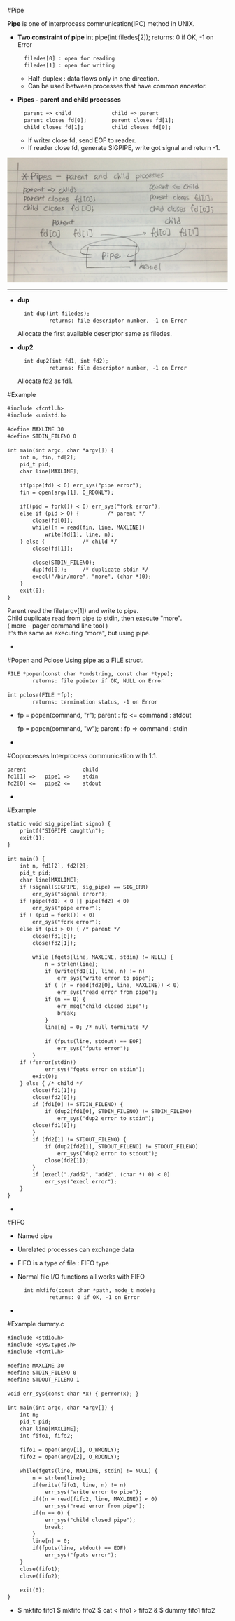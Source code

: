 #Pipe

**Pipe** is one of interprocess communication(IPC) method in UNIX.   

* **Two constraint of pipe**
		int pipe(int filedes[2]);
				returns: 0 if OK, -1 on Error
				
		filedes[0] : open for reading  
		filedes[1] : open for writing
	- Half-duplex : data flows only in one direction.
	- Can be used between processes that have common ancestor.  

* **Pipes - parent and child processes**
	
		parent => child				child => parent
		parent closes fd[0];		parent closes fd[1];
		child closes fd[1];			child closes fd[0];
	- If writer close fd, send EOF to reader.
	- If reader close fd, generate SIGPIPE, write got signal and return -1.

![Pipe figure1](img_01.jpg)

---
* **dup**  

		int dup(int filedes);  
				returns: file descriptor number, -1 on Error
	Allocate the first available descriptor same as filedes.
* **dup2**

 		int dup2(int fd1, int fd2);
 				returns: file descriptor number, -1 on Error
 	Allocate fd2 as fd1.


#Example  
	
	#include <fcntl.h>
	#include <unistd.h>
	
	#define MAXLINE 30
	#define STDIN_FILENO 0
	
	int main(int argc, char *argv[]) {
		int n, fin, fd[2];
		pid_t pid;
		char line[MAXLINE];
		
		if(pipe(fd) < 0) err_sys("pipe error");
		fin = open(argv[1], O_RDONLY);
		
		if((pid = fork()) < 0) err_sys("fork error");
		else if (pid > 0) {			/* parent */
			close(fd[0]);
			while((n = read(fin, line, MAXLINE))
				write(fd[1], line, n);
		} else {			/* child */
			close(fd[1]);
			
			close(STDIN_FILENO);
			dup(fd[0]);		/* duplicate stdin */
			execl("/bin/more", "more", (char *)0);
		}
		exit(0);
	}

Parent read the file(argv[1]) and write to pipe.  
Child duplicate read from pipe to stdin, then execute "more".  
( more - pager command line tool )  
It's the same as executing "more", but using pipe.

-
#Popen and Pclose
Using pipe as a FILE struct.
	
	FILE *popen(const char *cmdstring, const char *type);
			returns: file pointer if OK, NULL on Error

	int pclose(FILE *fp);
			returns: termination status, -1 on Error
-
	fp = popen(command, "r");
parent : fp <= command : stdout

	fp = popen(command, "w");
parent : fp => command : stdin


-
#Coprocesses
Interprocess communication with 1:1.
	
	parent					child
	fd1[1] =>	pipe1 => 	stdin
	fd2[0] <=	pipe2 <=	stdout
	
-
#Example

	static void sig_pipe(int signo) {
		printf("SIGPIPE caught\n");
		exit(1); 
	}

	int main() {
		int n, fd1[2], fd2[2];
		pid_t pid;
		char line[MAXLINE];
		if (signal(SIGPIPE, sig_pipe) == SIG_ERR)
			err_sys("signal error");
		if (pipe(fd1) < 0 || pipe(fd2) < 0)
			err_sys("pipe error");
		if ( (pid = fork()) < 0)
			err_sys("fork error");
		else if (pid > 0) { /* parent */ 
			close(fd1[0]);
			close(fd2[1]);
			
			while (fgets(line, MAXLINE, stdin) != NULL) {
				n = strlen(line);
				if (write(fd1[1], line, n) != n)
					err_sys("write error to pipe");
				if ( (n = read(fd2[0], line, MAXLINE)) < 0)
					err_sys("read error from pipe"); 
				if (n == 0) {
					err_msg("child closed pipe"); 
					break;
				}
				line[n] = 0; /* null terminate */ 
				
				if (fputs(line, stdout) == EOF)
					err_sys("fputs error");
			}
       	if (ferror(stdin))
				err_sys("fgets error on stdin"); 
			exit(0);
		} else { /* child */ 
			close(fd1[1]);
			close(fd2[0]);
			if (fd1[0] != STDIN_FILENO) {
				if (dup2(fd1[0], STDIN_FILENO) != STDIN_FILENO) 
					err_sys("dup2 error to stdin");
        	close(fd1[0]);
			}
			if (fd2[1] != STDOUT_FILENO) {
				if (dup2(fd2[1], STDOUT_FILENO) != STDOUT_FILENO) 
					err_sys("dup2 error to stdout");
        		close(fd2[1]);
			}
			if (execl("./add2", "add2", (char *) 0) < 0)
				err_sys("execl error");
		}
	}
-
#FIFO
* Named pipe
* Unrelated processes can exchange data
* FIFO is a type of file : FIFO type
* Normal file I/O functions all works with FIFO

		int mkfifo(const char *path, mode_t mode);
				returns: 0 if OK, -1 on Error

-
#Example
dummy.c

	#include <stdio.h>
	#include <sys/types.h>
	#include <fcntl.h>

	#define MAXLINE 30
	#define STDIN_FILENO 0
	#define STDOUT_FILENO 1

	void err_sys(const char *x) { perror(x); }

	int main(int argc, char *argv[]) {
		int n;
		pid_t pid;
		char line[MAXLINE];
		int fifo1, fifo2;

		fifo1 = open(argv[1], O_WRONLY);
		fifo2 = open(argv[2], O_RDONLY);

		while(fgets(line, MAXLINE, stdin) != NULL) {
			n = strlen(line);
			if(write(fifo1, line, n) != n)
				err_sys("write error to pipe");
			if((n = read(fifo2, line, MAXLINE)) < 0)
				err_sys("read error from pipe");
			if(n == 0) {
				err_sys("child closed pipe");
				break;
			}
			line[n] = 0;
			if(fputs(line, stdout) == EOF)
				err_sys("fputs error");
		}
		close(fifo1);
		close(fifo2);
	
		exit(0);
	}

-
	$ mkfifo fifo1
	$ mkfifo fifo2
	$ cat < fifo1 > fifo2 &
	$ dummy fifo1 fifo2

